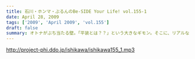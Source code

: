 ```yaml
---
title: 石川・ホンマ・ぶるんのBe-SIDE Your Life! vol.155-1
date: April 28, 2009
tags: ['2009', 'April 2009', 'vol.155']
draft: false
summary: オトナがぶち当たる壁。「平装とは？？」という大きなギモン。そこに、リアルな「平装」でスタジオに現れてしまったホンマさんに全員の牙がむかれるのであった。NAMAE
---
```


http://project-phi.ddo.jp/ishikawa/ishikawa155_1.mp3